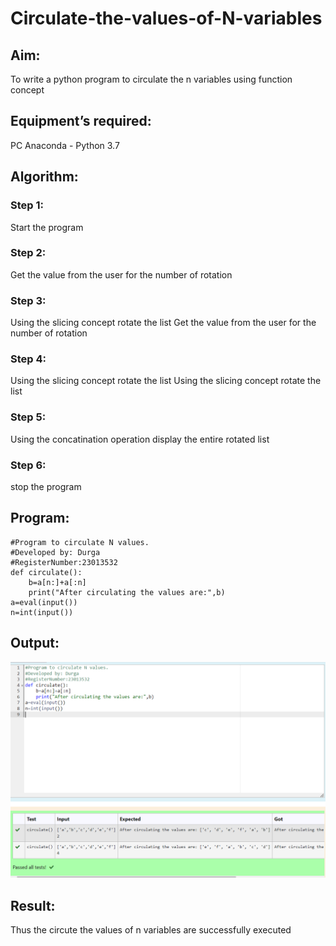 # Circulate-the-values-of-N-variables
## Aim:
To write a python program to circulate the n variables using function concept
## Equipment’s required:
PC
Anaconda - Python 3.7
## Algorithm: 
### Step 1: 
Start the program
### Step 2:
Get the value from the user for the number of rotation
### Step 3: 
Using the slicing concept rotate the list 
Get the value from the user for the number of rotation
### Step 4: 
Using the slicing concept rotate the list
Using the slicing concept rotate the list

### Step 5: 
Using the concatination operation display the entire rotated list
### Step 6: 
stop the program
## Program:
```
#Program to circulate N values.
#Developed by: Durga
#RegisterNumber:23013532
def circulate():
    b=a[n:]+a[:n]
    print("After circulating the values are:",b)
a=eval(input())
n=int(input())

```

## Output:
![output](/output.png)

## Result:
Thus the circute the values of n variables are successfully executed

